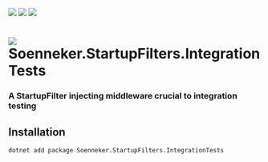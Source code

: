﻿[![](https://img.shields.io/nuget/v/soenneker.startupfilters.integrationtests.svg?style=for-the-badge)](https://www.nuget.org/packages/soenneker.startupfilters.integrationtests/)
[![](https://img.shields.io/github/actions/workflow/status/soenneker/soenneker.startupfilters.integrationtests/publish-package.yml?style=for-the-badge)](https://github.com/soenneker/soenneker.startupfilters.integrationtests/actions/workflows/publish-package.yml)
[![](https://img.shields.io/nuget/dt/soenneker.startupfilters.integrationtests.svg?style=for-the-badge)](https://www.nuget.org/packages/soenneker.startupfilters.integrationtests/)

# ![](https://user-images.githubusercontent.com/4441470/224455560-91ed3ee7-f510-4041-a8d2-3fc093025112.png) Soenneker.StartupFilters.IntegrationTests
### A StartupFilter injecting middleware crucial to integration testing

## Installation

```
dotnet add package Soenneker.StartupFilters.IntegrationTests
```
